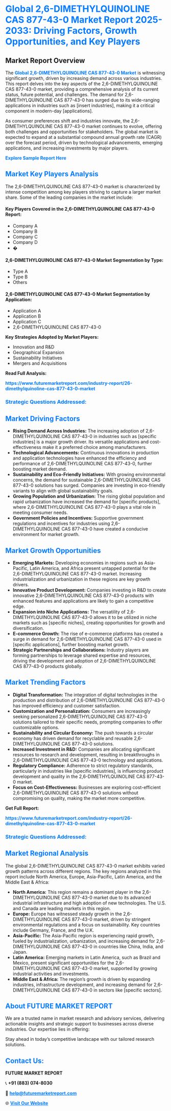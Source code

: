 <h1 style="color: #007BFF;">Global 2,6-DIMETHYLQUINOLINE CAS 877-43-0 Market Report 2025-2033: Driving Factors, Growth Opportunities, and Key Players</h1>

<section id="overview">
<h2>Market Report Overview</h2>
<p>The <a href="https://www.futuremarketreport.com/industry-report/26-dimethylquinoline-cas-877-43-0-market" style="color: #007BFF; text-decoration: none;"><strong>Global 2,6-DIMETHYLQUINOLINE CAS 877-43-0 Market</strong></a> is witnessing significant growth, driven by increasing demand across various industries. This report delves into the key aspects of the 2,6-DIMETHYLQUINOLINE CAS 877-43-0 market, providing a comprehensive analysis of its current status, future potential, and challenges. The demand for 2,6-DIMETHYLQUINOLINE CAS 877-43-0 has surged due to its wide-ranging applications in industries such as [insert industries], making it a critical component in modern-day [applications].</p>
<p>As consumer preferences shift and industries innovate, the 2,6-DIMETHYLQUINOLINE CAS 877-43-0 market continues to evolve, offering both challenges and opportunities for stakeholders. The global market is expected to expand at a substantial compound annual growth rate (CAGR) over the forecast period, driven by technological advancements, emerging applications, and increasing investments by major players.</p>
</section>

<section id="overview">
<p><a href="https://www.futuremarketreport.com/request-sample/reportId=120765" style="color: #007BFF; text-decoration: none;"><strong>Explore Sample Report Here</strong></a></p>
</section>

<section id="key-players">
<h2 style="color: #007BFF;">Market Key Players Analysis</h2>
<p>The 2,6-DIMETHYLQUINOLINE CAS 877-43-0 market is characterized by intense competition among key players striving to capture a larger market share. Some of the leading companies in the market include:</p>
<h4>Key Players Covered in the 2,6-DIMETHYLQUINOLINE CAS 877-43-0 Report:</h4>
<ul><li>Company A</li><li>Company B</li><li>Company C</li><li>Company D</li><li>�</li></ul>
<h4>2,6-DIMETHYLQUINOLINE CAS 877-43-0 Market Segmentation by Type:</h4>
<ul><li>Type A</li><li>Type B</li><li>Others</li></ul>

<h4>2,6-DIMETHYLQUINOLINE CAS 877-43-0 Market Segmentation by Application:</h4>
<ul><li>Application A</li><li>Application B</li><li>Application C</li><li>2,6-DIMETHYLQUINOLINE CAS 877-43-0</li></ul>
<p><strong>Key Strategies Adopted by Market Players:</strong></p>
<ul>
<li>Innovation and R&D</li>
<li>Geographical Expansion</li>
<li>Sustainability Initiatives</li>
<li>Mergers and Acquisitions</li>
</ul>
</section>

<section>
<p><strong>Read Full Analysis: </strong></p><a href="https://www.futuremarketreport.com/industry-report/26-dimethylquinoline-cas-877-43-0-market" style="color: #007BFF; text-decoration: none;"><strong>https://www.futuremarketreport.com/industry-report/26-dimethylquinoline-cas-877-43-0-market</strong></a>
<h3 style="color: #007BFF;">Strategic Questions Addressed:</h3>
</section>

<section id="driving-factors">
<h2 style="color: #007BFF;">Market Driving Factors</h2>
<ul>
<li><strong>Rising Demand Across Industries:</strong> The increasing adoption of 2,6-DIMETHYLQUINOLINE CAS 877-43-0 in industries such as [specific industries] is a major growth driver. Its versatile applications and cost-effectiveness make it a preferred choice among manufacturers.</li>
<li><strong>Technological Advancements:</strong> Continuous innovations in production and application technologies have enhanced the efficiency and performance of 2,6-DIMETHYLQUINOLINE CAS 877-43-0, further boosting market demand.</li>
<li><strong>Sustainability and Eco-Friendly Initiatives:</strong> With growing environmental concerns, the demand for sustainable 2,6-DIMETHYLQUINOLINE CAS 877-43-0 solutions has surged. Companies are investing in eco-friendly variants to align with global sustainability goals.</li>
<li><strong>Growing Population and Urbanization:</strong> The rising global population and rapid urbanization have increased the demand for [specific products], where 2,6-DIMETHYLQUINOLINE CAS 877-43-0 plays a vital role in meeting consumer needs.</li>
<li><strong>Government Policies and Incentives:</strong> Supportive government regulations and incentives for industries using 2,6-DIMETHYLQUINOLINE CAS 877-43-0 have created a conducive environment for market growth.</li>
</ul>
</section>

<section id="growth-opportunities">
<h2 style="color: #007BFF;">Market Growth Opportunities</h2>
<ul>
<li><strong>Emerging Markets:</strong> Developing economies in regions such as Asia-Pacific, Latin America, and Africa present untapped potential for the 2,6-DIMETHYLQUINOLINE CAS 877-43-0 market. Increasing industrialization and urbanization in these regions are key growth drivers.</li>
<li><strong>Innovative Product Development:</strong> Companies investing in R&D to create innovative 2,6-DIMETHYLQUINOLINE CAS 877-43-0 products with enhanced features and applications are likely to gain a competitive edge.</li>
<li><strong>Expansion into Niche Applications:</strong> The versatility of 2,6-DIMETHYLQUINOLINE CAS 877-43-0 allows it to be utilized in niche markets such as [specific niches], creating opportunities for growth and diversification.</li>
<li><strong>E-commerce Growth:</strong> The rise of e-commerce platforms has created a surge in demand for 2,6-DIMETHYLQUINOLINE CAS 877-43-0 used in [specific applications], further boosting market growth.</li>
<li><strong>Strategic Partnerships and Collaborations:</strong> Industry players are forming partnerships to leverage shared expertise and resources, driving the development and adoption of 2,6-DIMETHYLQUINOLINE CAS 877-43-0 products globally.</li>
</ul>
</section>

<section id="trending-factors">
<h2 style="color: #007BFF;">Market Trending Factors</h2>
<ul>
<li><strong>Digital Transformation:</strong> The integration of digital technologies in the production and distribution of 2,6-DIMETHYLQUINOLINE CAS 877-43-0 has improved efficiency and customer satisfaction.</li>
<li><strong>Customization and Personalization:</strong> Consumers are increasingly seeking personalized 2,6-DIMETHYLQUINOLINE CAS 877-43-0 solutions tailored to their specific needs, prompting companies to offer customizable options.</li>
<li><strong>Sustainability and Circular Economy:</strong> The push towards a circular economy has driven demand for recyclable and reusable 2,6-DIMETHYLQUINOLINE CAS 877-43-0 solutions.</li>
<li><strong>Increased Investment in R&D:</strong> Companies are allocating significant resources to research and development, resulting in breakthroughs in 2,6-DIMETHYLQUINOLINE CAS 877-43-0 technology and applications.</li>
<li><strong>Regulatory Compliance:</strong> Adherence to strict regulatory standards, particularly in industries like [specific industries], is influencing product development and quality in the 2,6-DIMETHYLQUINOLINE CAS 877-43-0 market.</li>
<li><strong>Focus on Cost-Effectiveness:</strong> Businesses are exploring cost-efficient 2,6-DIMETHYLQUINOLINE CAS 877-43-0 solutions without compromising on quality, making the market more competitive.</li>
</ul>
</section>

<section>
<p><strong>Get Full Report: </strong></p><a href="https://www.futuremarketreport.com/industry-report/26-dimethylquinoline-cas-877-43-0-market" style="color: #007BFF; text-decoration: none;"><strong>https://www.futuremarketreport.com/industry-report/26-dimethylquinoline-cas-877-43-0-market</strong></a>
<h3 style="color: #007BFF;">Strategic Questions Addressed:</h3>
</section>


<section id="regional-analysis">
<h2 style="color: #007BFF;">Market Regional Analysis</h2>
<p>The global 2,6-DIMETHYLQUINOLINE CAS 877-43-0 market exhibits varied growth patterns across different regions. The key regions analyzed in this report include North America, Europe, Asia-Pacific, Latin America, and the Middle East & Africa:</p>
<ul>
<li><strong>North America:</strong> This region remains a dominant player in the 2,6-DIMETHYLQUINOLINE CAS 877-43-0 market due to its advanced industrial infrastructure and high adoption of new technologies. The U.S. and Canada are leading markets in this region.</li>
<li><strong>Europe:</strong> Europe has witnessed steady growth in the 2,6-DIMETHYLQUINOLINE CAS 877-43-0 market, driven by stringent environmental regulations and a focus on sustainability. Key countries include Germany, France, and the U.K.</li>
<li><strong>Asia-Pacific:</strong> The Asia-Pacific region is experiencing rapid growth, fueled by industrialization, urbanization, and increasing demand for 2,6-DIMETHYLQUINOLINE CAS 877-43-0 in countries like China, India, and Japan.</li>
<li><strong>Latin America:</strong> Emerging markets in Latin America, such as Brazil and Mexico, present significant opportunities for the 2,6-DIMETHYLQUINOLINE CAS 877-43-0 market, supported by growing industrial activities and investments.</li>
<li><strong>Middle East & Africa:</strong> The region’s growth is driven by expanding industries, infrastructure development, and increasing demand for 2,6-DIMETHYLQUINOLINE CAS 877-43-0 in sectors like [specific sectors].</li>
</ul>
</section>

<footer>
<h2 style="color: #007BFF;">About FUTURE MARKET REPORT</h2>
<p>We are a trusted name in market research and advisory services, delivering actionable insights and strategic support to businesses across diverse industries. Our expertise lies in offering:</p>

<p>Stay ahead in today’s competitive landscape with our tailored research solutions.</p>

<h2 style="color: #007BFF;">Contact Us:</h2>
<p><strong>FUTURE MARKET REPORT</strong></p>
<p>📞 <strong>+91 (883) 074-8030</strong></p>
<p>📧 <strong><a href="mailto:help@futuremarketreport.com" style="color: #007BFF;">help@futuremarketreport.com</a></strong></p>
<p>🌐 <strong><a href="https://www.futuremarketreport.com/" style="color: #007BFF;">Visit Our Website</a></strong></p>
</footer>